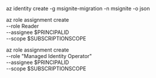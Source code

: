 az identity create -g msignite-migration -n msignite -o json

az role assignment create \
  --role Reader \
  --assignee $PRINCIPALID \
  --scope $SUBSCRIPTIONSCOPE

az role assignment create \
  --role "Managed Identity Operator" \
  --assignee $PRINCIPALID \
  --scope $SUBSCRIPTIONSCOPE